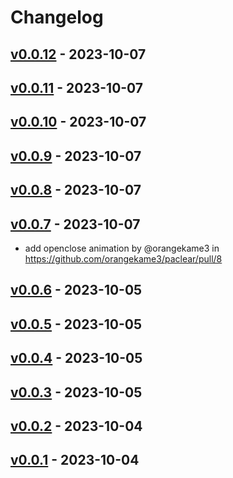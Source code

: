 # Changelog

## [v0.0.12](https://github.com/orangekame3/paclear/compare/v0.0.11...v0.0.12) - 2023-10-07

## [v0.0.11](https://github.com/orangekame3/paclear/compare/v0.0.10...v0.0.11) - 2023-10-07

## [v0.0.10](https://github.com/orangekame3/paclear/compare/v0.0.9...v0.0.10) - 2023-10-07

## [v0.0.9](https://github.com/orangekame3/paclear/compare/v0.0.8...v0.0.9) - 2023-10-07

## [v0.0.8](https://github.com/orangekame3/paclear/compare/v0.0.7...v0.0.8) - 2023-10-07

## [v0.0.7](https://github.com/orangekame3/paclear/compare/v0.0.6...v0.0.7) - 2023-10-07

- add openclose animation by @orangekame3 in <https://github.com/orangekame3/paclear/pull/8>

## [v0.0.6](https://github.com/orangekame3/paclear/compare/v0.0.5...v0.0.6) - 2023-10-05

## [v0.0.5](https://github.com/orangekame3/paclear/compare/v0.0.4...v0.0.5) - 2023-10-05

## [v0.0.4](https://github.com/orangekame3/paclear/compare/v0.0.3...v0.0.4) - 2023-10-05

## [v0.0.3](https://github.com/orangekame3/paclear/compare/v0.0.2...v0.0.3) - 2023-10-05

## [v0.0.2](https://github.com/orangekame3/paclear/compare/v0.0.1...v0.0.2) - 2023-10-04

## [v0.0.1](https://github.com/orangekame3/paclear/commits/v0.0.1) - 2023-10-04
